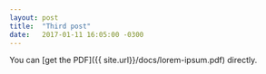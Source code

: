 ```yaml
---
layout: post
title:  "Third post"
date:   2017-01-11 16:05:00 -0300
---
```

You can [get the PDF]({{ site.url}}/docs/lorem-ipsum.pdf) directly.

